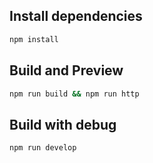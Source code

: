 Install dependencies
----------------------------------------

```bash
npm install
```

Build and Preview
----------------------------------------

```bash
npm run build && npm run http
```

Build with debug
----------------------------------------

```bash
npm run develop
```
